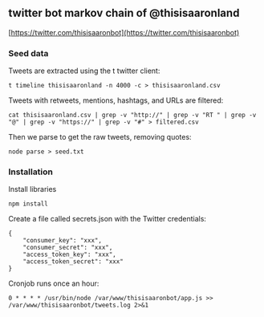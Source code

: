 ## twitter bot markov chain of @thisisaaronland

[https://twitter.com/thisisaaronbot](https://twitter.com/thisisaaronbot)

### Seed data

Tweets are extracted using the t twitter client:

	t timeline thisisaaronland -n 4000 -c > thisisaaronland.csv

Tweets with retweets, mentions, hashtags, and URLs are filtered:

	cat thisisaaronland.csv | grep -v "http://" | grep -v "RT " | grep -v "@" | grep -v "https://" | grep -v "#" > filtered.csv
	
Then we parse to get the raw tweets, removing quotes:

	node parse > seed.txt

### Installation

Install libraries

	npm install

Create a file called secrets.json with the Twitter credentials:

	{
	    "consumer_key": "xxx",
	    "consumer_secret": "xxx",
	    "access_token_key": "xxx",
	    "access_token_secret": "xxx"
	}
	
Cronjob runs once an hour:

	0 * * * * /usr/bin/node /var/www/thisisaaronbot/app.js >> /var/www/thisisaaronbot/tweets.log 2>&1
